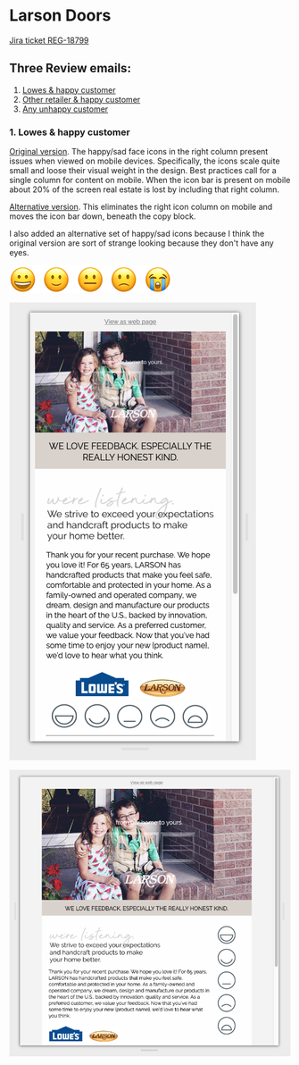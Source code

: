 # Larson Doors

[Jira ticket REG-18799](https://registria.atlassian.net/browse/REG-18799)

## Three Review emails:

1. [Lowes & happy customer](https://scottbickell.github.io/18799-larson-doors-customer-reviews/01-happy-customer-lowes.html)
2. [Other retailer & happy customer](https://scottbickell.github.io/18799-larson-doors-customer-reviews/02-happy-customer-other.html)
3. [Any unhappy customer](https://scottbickell.github.io/18799-larson-doors-customer-reviews/03-unhappy-customer.html)

### 1\. Lowes & happy customer 

[Original version](https://scottbickell.github.io/18799-larson-doors-customer-reviews/01-happy-customer-lowes.html). The happy/sad face icons in the right column present issues when viewed on mobile devices. Specifically, the icons scale quite small and loose their visual weight in the design. Best practices call for a single column for content on mobile. When the icon bar is present on mobile about 20% of the screen real estate is lost by including that right column.

[Alternative version](https://scottbickell.github.io/18799-larson-doors-customer-reviews/01-happy-customer-lowes-alt.html). This eliminates the right icon column on mobile and moves the icon bar down, beneath the copy block.

I also added an alternative set of happy/sad icons because I think the original version are sort of strange looking because they don't have any eyes.

![happy-sad-faces-2.png](assets/happy-sad-faces-2.png)

![mobile.png](assets/mobile.png)

![desktop.png](assets/desktop.png)
